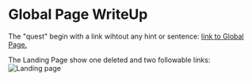# Global Page WriteUp

The "quest" begin with a link wihtout any hint or sentence: [link to Global Page.](http://globalpage.chal.ctf.westerns.tokyo/)

The Landing Page show one deleted and two followable links:
![Landing page](/images/Globalpageindex.png)


